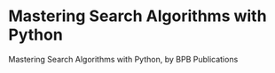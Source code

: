 # Mastering Search Algorithms with Python
 Mastering Search Algorithms with Python, by BPB Publications
